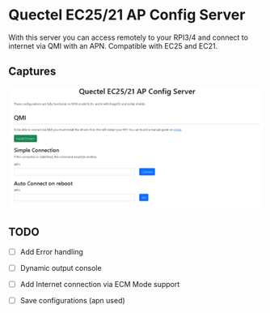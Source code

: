 # Quectel EC25/21 AP Config Server

With this server you can access remotely to your RPI3/4 and connect to internet via QMI with an APN. Compatible with EC25 and EC21.

## Captures

![Capture](./.github/img/Capture.PNG)

## TODO

- [ ] Add Error handling

- [ ] Dynamic output console

- [ ] Add Internet connection via ECM Mode support

- [ ] Save configurations (apn used)
